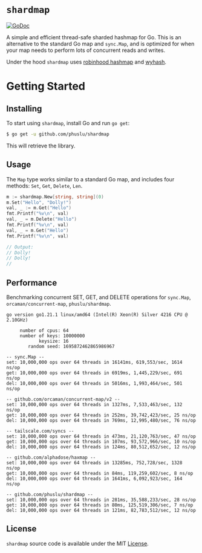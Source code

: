 # `shardmap`

[![GoDoc](https://img.shields.io/badge/api-reference-blue.svg?style=flat-square)](https://godoc.org/github.com/phuslu/shardmap)

A simple and efficient thread-safe sharded hashmap for Go.
This is an alternative to the standard Go map and `sync.Map`, and is optimized
for when your map needs to perform lots of concurrent reads and writes.

Under the hood `shardmap` uses 
[robinhood hashmap](https://en.wikipedia.org/wiki/Hash_table#Robin_Hood_hashing) and 
[wyhash](https://github.com/zeebo/wyhash).

# Getting Started

## Installing

To start using `shardmap`, install Go and run `go get`:

```sh
$ go get -u github.com/phuslu/shardmap
```

This will retrieve the library.

## Usage

The `Map` type works similar to a standard Go map, and includes four methods:
`Set`, `Get`, `Delete`, `Len`.

```go
m := shardmap.New[string, string](0)
m.Set("Hello", "Dolly!")
val, _ := m.Get("Hello")
fmt.Printf("%v\n", val)
val, _ = m.Delete("Hello")
fmt.Printf("%v\n", val)
val, _ = m.Get("Hello")
fmt.Printf("%v\n", val)

// Output:
// Dolly!
// Dolly!
// 
```

## Performance

Benchmarking concurrent SET, GET, and DELETE operations for 
    `sync.Map`, `orcaman/concurrent-map`, `phuslu/shardmap`. 

```
go version go1.21.1 linux/amd64 (Intel(R) Xeon(R) Silver 4216 CPU @ 2.10GHz)

     number of cpus: 64
     number of keys: 10000000
            keysize: 16
        random seed: 1695872462865986967

-- sync.Map --
set: 10,000,000 ops over 64 threads in 16141ms, 619,553/sec, 1614 ns/op
get: 10,000,000 ops over 64 threads in 6919ms, 1,445,229/sec, 691 ns/op
del: 10,000,000 ops over 64 threads in 5016ms, 1,993,464/sec, 501 ns/op

-- github.com/orcaman/concurrent-map/v2 --
set: 10,000,000 ops over 64 threads in 1327ms, 7,533,463/sec, 132 ns/op
get: 10,000,000 ops over 64 threads in 252ms, 39,742,423/sec, 25 ns/op
del: 10,000,000 ops over 64 threads in 769ms, 12,995,480/sec, 76 ns/op

-- tailscale.com/syncs --
set: 10,000,000 ops over 64 threads in 473ms, 21,120,763/sec, 47 ns/op
get: 10,000,000 ops over 64 threads in 107ms, 93,572,966/sec, 10 ns/op
del: 10,000,000 ops over 64 threads in 124ms, 80,512,652/sec, 12 ns/op

-- github.com/alphadose/haxmap --
set: 10,000,000 ops over 64 threads in 13285ms, 752,728/sec, 1328 ns/op
get: 10,000,000 ops over 64 threads in 84ms, 119,259,602/sec, 8 ns/op
del: 10,000,000 ops over 64 threads in 1641ms, 6,092,923/sec, 164 ns/op

-- github.com/phuslu/shardmap --
set: 10,000,000 ops over 64 threads in 281ms, 35,588,233/sec, 28 ns/op
get: 10,000,000 ops over 64 threads in 80ms, 125,519,306/sec, 7 ns/op
del: 10,000,000 ops over 64 threads in 121ms, 82,783,512/sec, 12 ns/op
```

## License

`shardmap` source code is available under the MIT [License](/LICENSE).
